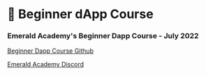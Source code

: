 # 🏫 Beginner dApp Course

### Emerald Academy's Beginner Dapp Course - July 2022

[Beginner Dapp Course Github](https://github.com/emerald-dao/beginner-dapp-course)

[Emerald Academy Discord](https://discord.gg/K3PzQewVDV)
